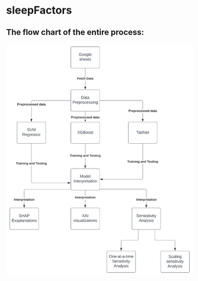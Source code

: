 # sleepFactors

## The flow chart of the entire process:

![flow chart of the analysis](./assets/flow_chart.svg)
